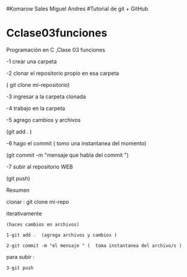 #Komarow Sales Miguel Andres
#Tutorial de git + GitHub
# Cclase03funciones
Programación en C ,Clase 03  funciones

  -1 crear una carpeta

  -2 clonar el repositorio propio en esa carpeta

  ( git clone mi-repositorio)

  -3 ingresar a la carpeta clonada

  -4 trabajo en la carpeta

  -5 agrego cambios y archivos

  (git add . )

  -6 hago el commit ( tomo una instantanea del momento)

  (git commit -m "mensaje que habla del commit ")

  -7 subir al repositorio WEB

  (git push)




Resumen

 clonar : git clone mi-repo


 iterativamente

 	(haces cambios en archivos)

 	1-git add .  (agrega archivos y cambios )

 	2-git commit -m "el mensaje " (  toma instantanea del archivo/s )


para subir :

 	3-git push
